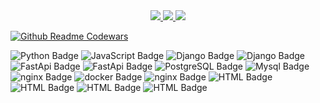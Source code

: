 <center>
  
<div id="badges">
  <a href="https://t.me/swcasimiro">
    <img src="https://i.imgur.com/Diw6pBs.png">
  </a>
  <a href="https://ru.stackoverflow.com/users/488619/casimiro">
    <img src="https://i.imgur.com/XmFcOwx.png">
  </a>

   <a href="https://kwork.ru/user/swcasimiro">
    <img src="https://i.imgur.com/VXM9um2.png">
  </a>
</div>
</center>


[![Github Readme Codewars](https://codewars-stats-ignacio-cuadra.vercel.app/?username=swcasimiro)](https://github.com/ignacio-cuadra/github-readme-codewars)

<div>
  <a>
    <img src="https://img.shields.io/badge/python-346c99?style=flat-square&logo=python&logoColor=fecd3a" alt="Python Badge"/>
  </a>
    <a>
    <img src="https://img.shields.io/badge/javascript-black?style=flat-square&logo=javascript&logoColor=f6e019" alt="JavaScript Badge"/>
  </a>
<a>
    <img src="https://img.shields.io/badge/django-%23092E20.svg?style=flat-square&logo=django&logoColor=white" alt="Django Badge"/>
</a>
  
<a>
    <img src="https://img.shields.io/badge/django-Rest Framework-a20101.svg?style=flat-square&logo=django&logoColor=white" alt="Django Badge"/>
</a>
  
<a>
    <img src="https://img.shields.io/badge/FastAPI-e1f7f3?style=flat-square&logo=fastapi" alt="FastApi Badge"/>
</a>

<a>
    <img src="https://img.shields.io/badge/aiogram-blue?style=flat-square&logo=telegram&logoColor=white" alt="FastApi Badge"/>
</a>

<a>
  <img src="https://img.shields.io/badge/postgresql-316093?style=flat-square&logo=postgresql&logoColor=white" alt="PostgreSQL Badge"/>
</a>
<a>
  <img src="https://img.shields.io/badge/mysql-00618b?style=flat-square&logo=mysql&logoColor=white" alt="Mysql Badge"/>
</a> 

<a>
    <img src="https://img.shields.io/badge/sqlite-3f9cd8?style=flat-square&logo=sqlite&logoColor=white" alt="nginx Badge"/>
</a>
  <a>
    <img src="https://img.shields.io/badge/docker-e4f5ff?style=flat-square&logo=docker&logoColor=1e97ef" alt="docker Badge"/>
  </a>
  <a>
    <img src="https://img.shields.io/badge/nginx-0c964d?style=flat-square&logo=nginx&logoColor=white" alt="nginx Badge"/>
  </a>
<a>
    <img src="https://img.shields.io/badge/git-f05132?style=flat-square&logo=git&logoColor=white" alt="HTML Badge"/>
  </a>

<a>
  <img src="https://img.shields.io/badge/linux-black?style=flat-square&logo=linux&logoColor=white" alt="HTML Badge"/>
</a>
<a>
  <img src="https://img.shields.io/badge/UBUNTU-dd4814?style=flat-square&logo=ubuntu&logoColor=white" alt="HTML Badge"/>
</a>
<a>
  <img src="https://img.shields.io/badge/CELERY-93b258?style=flat-square&logo=celery&logoColor=white" alt="HTML Badge"/>
</a>
</div>

<!--
**swcasimiro/swcasimiro** is a ✨ _special_ ✨ repository because its `README.md` (this file) appears on your GitHub profile.

Here are some ideas to get you started:

- 🔭 I’m currently working on ...
- 🌱 I’m currently learning ...
- 👯 I’m looking to collaborate on ...
- 🤔 I’m looking for help with ...
- 💬 Ask me about ...
- 📫 How to reach me: ...
- 😄 Pronouns: ...
- ⚡ Fun fact: ...
-->
